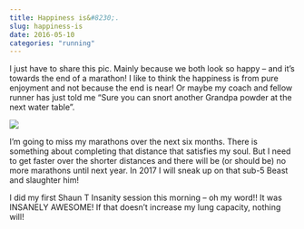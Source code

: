 ```yaml
---
title: Happiness is&#8230;.
slug: happiness-is
date: 2016-05-10
categories: "running"
---
```


<p>I just have to share this pic. Mainly because we both look so happy – and it’s towards the end of a marathon! I like to think the happiness is from pure enjoyment and not because the end is near! Or maybe my coach and fellow runner has just told me “Sure you can snort another Grandpa powder at the next water table”.</p>
<p><img src="https://res.cloudinary.com/dy6grlu8z/image/upload/v1558841904/hf21inrin5s6azo7pyaw.jpg"/></p>
<p>I’m going to miss my marathons over the next six months. There is something about completing that distance that satisfies my soul. But I need to get faster over the shorter distances and there will be (or should be) no more marathons until next year. In 2017 I will sneak up on that sub-5 Beast and slaughter him!</p>
<p>I did my first Shaun T Insanity session this morning – oh my word!! It was INSANELY AWESOME! If that doesn’t increase my lung capacity, nothing will!</p>







